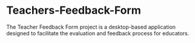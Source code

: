 # Teachers-Feedback-Form
The Teacher Feedback Form project is a desktop-based application designed to facilitate the evaluation and feedback process for educators.
